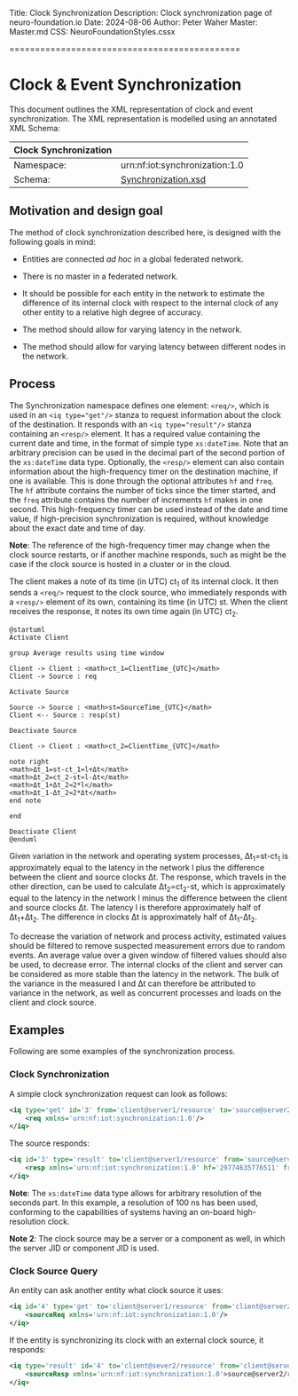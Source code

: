 ﻿Title: Clock Synchronization
Description: Clock synchronization page of neuro-foundation.io
Date: 2024-08-06
Author: Peter Waher
Master: Master.md
CSS: NeuroFoundationStyles.cssx

=============================================

Clock & Event Synchronization
===================================

This document outlines the XML representation of clock and event synchronization. The XML representation is modelled using an annotated XML Schema:

| Clock Synchronization                                           ||
| ------------|----------------------------------------------------|
| Namespace:  | urn:nf:iot:synchronization:1.0                     |
| Schema:     | [Synchronization.xsd](Schemas/Synchronization.xsd) |


Motivation and design goal
----------------------------

The method of clock synchronization described here, is designed with the following goals in mind:

* Entities are connected *ad hoc* in a global federated network.

* There is no master in a federated network.

* It should be possible for each entity in the network to estimate the difference of its internal clock with respect to the internal clock of any other entity
to a relative high degree of accuracy.

* The method should allow for varying latency in the network.

* The method should allow for varying latency between different nodes in the network.


Process
------------------------

The Synchronization namespace defines one element: `<req/>`, which is used in an `<iq type="get"/>` stanza to request information about the clock of the destination.
It responds with an `<iq type="result"/>` stanza containing an `<resp/>` element. It has a required value containing the current date and time, in the format of
simple type `xs:dateTime`. Note that an arbitrary precision can be used in the decimal part of the second portion of the `xs:dateTime` data type.
Optionally, the `<resp/>` element can also contain information about the high-frequency timer on the destination machine, if one is available. This is done
through the optional attributes `hf` and `freq`. The `hf` attribute contains the number of ticks since the timer started, and the `freq` attribute contains
the number of increments `hf` makes in one second. This high-frequency timer can be used instead of the date and time value, if high-precision synchronization 
is required, without knowledge about the exact date and time of day.

**Note**: The reference of the high-frequency timer may change when the clock source restarts, or if another machine responds, such as might be the case if the
clock source is hosted in a cluster or in the cloud.

The client makes a note of its time (in UTC) ct<sub>1</sub> of its internal clock. It then sends a `<req/>` request to the clock source, who immediately responds 
with a `<resp/>` element of its own, containing its time (in UTC) st. When the client receives the response, it notes its own time again (in UTC) ct<sub>2</sub>.

```uml:Clock Synchronization
@startuml
Activate Client

group Average results using time window

Client -> Client : <math>ct_1=ClientTime_{UTC}</math>
Client -> Source : req

Activate Source

Source -> Source : <math>st=SourceTime_{UTC}</math>
Client <-- Source : resp(st)

Deactivate Source

Client -> Client : <math>ct_2=ClientTime_{UTC}</math>

note right
<math>Δt_1=st-ct_1≈l+Δt</math>
<math>Δt_2=ct_2-st≈l-Δt</math>
<math>Δt_1+Δt_2≈2*l</math>
<math>Δt_1-Δt_2≈2*Δt</math>
end note

end

Deactivate Client
@enduml
```

Given variation in the network and operating system processes, Δt<sub>1</sub>=st-ct<sub>1</sub> is approximately equal to the latency in the network l plus the 
difference between the client and source clocks Δt. The response, which travels in the other direction, can be used to calculate Δt<sub>2</sub>=ct<sub>2</sub>-st,
which is approximately equal to the latency in the network l minus the difference between the client and source clocks Δt. The latency l is therefore approximately 
half of Δt<sub>1</sub>+Δt<sub>2</sub>. The difference in clocks Δt is approximately half of Δt<sub>1</sub>-Δt<sub>2</sub>.

To decrease the variation of network and process activity, estimated values should be filtered to remove suspected measurement errors due to random events. An average 
value over a given window of filtered values should also be used, to decrease error. The internal clocks of the client and server can be
considered as more stable than the latency in the network. The bulk of the variance in the measured l and Δt can therefore be attributed to variance in the network,
as well as concurrent processes and loads on the client and clock source.

Examples
-------------

Following are some examples of the synchronization process.

### Clock Synchronization

A simple clock synchronization request can look as follows:

```xml
<iq type='get' id='3' from='client@server1/resource' to='source@server2/resource'>
    <req xmlns='urn:nf:iot:synchronization:1.0'/>
</iq>
```

The source responds:

```xml
<iq id='3' type='result' to='client@server1/resource' from='source@server2/resource'>
    <resp xmlns='urn:nf:iot:synchronization:1.0' hf='29774635776511' freq='2630640'>2018-07-02T09:47:38.5102314Z</resp>
</iq>
```

**Note**: The `xs:dateTime` data type allows for arbitrary resolution of the seconds part. In this example, a resolution of 100 ns has been used,
conforming to the capabilities of systems having an on-board high-resolution clock.

**Note 2**: The clock source may be a server or a component as well, in which the server JID or component JID is used.

### Clock Source Query

An entity can ask another entity what clock source it uses:

```xml
<iq id='4' type='get' to='client@server1/resource' from='client@server2/resource'>
    <sourceReq xmlns='urn:nf:iot:synchronization:1.0'/>
</iq>
```

If the entity is synchronizing its clock with an external clock source, it responds:

```xml
<iq type='result' id='4' to='client@sever2/resource' from='client@server1/resource'>
    <sourceResp xmlns='urn:nf:iot:synchronization:1.0'>source@server2/resource</source>
</iq>
```
